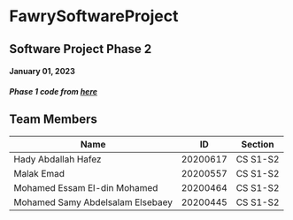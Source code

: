  # FawrySoftwareProject
 
 ## Software Project Phase 2 <br />
 ####  January 01, 2023
 
 ##### Phase 1 code from [here](https://github.com/muhammedelsepa3y/Fawry_Phase_1)  
 
 ## Team Members
| Name | ID |  Section  |
| --- | --- | --- | 
| Hady Abdallah Hafez | 20200617 | CS S1-S2 |
| Malak Emad | 20200557 | CS S1-S2 |
| Mohamed Essam El-din Mohamed | 20200464 | CS S1-S2 |
| Mohamed Samy Abdelsalam Elsebaey | 20200445 | CS S1-S2 |


 
